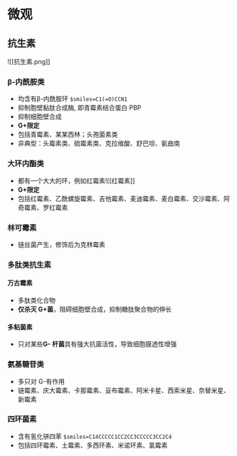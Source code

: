 # 微观
## 抗生素
![[抗生素.png]]
### β-内酰胺类
- 均含有β-内酰胺环 `$smiles=C1(=O)CCN1`
- 抑制胞壁黏肽合成酶, 即青霉素结合蛋白 PBP
- 抑制细胞壁合成
- **G+限定**
- 包括青霉素、某某西林；头孢菌素类
- 非典型：头霉素类、硫霉素类、克拉维酸、舒巴坦、氨曲南
### 大环内酯类
- 都有一个大大的环，例如红霉素![[红霉素]]
- **G+限定**
- 包括红霉素、乙酰螺旋霉素、吉他霉素、麦迪霉素、麦白霉素、交沙霉素、阿奇霉素、罗红霉素
### 林可霉素
- 链丝菌产生，修饰后为克林霉素
### 多肽类抗生素
#### 万古霉素
- 多肽类化合物
- **仅杀灭 G+菌**，阻碍细胞壁合成，抑制糖肽聚合物的伸长
#### 多粘菌素
- 只对某些**G- 杆菌**具有强大抗菌活性，导致细胞膜透性增强
### 氨基糖苷类
- 多只对 G-有作用
- 链霉素、庆大霉素、卡那霉素、妥布霉素、阿米卡星、西索米星、奈替米星、新霉素
### 四环菌素
- 含有氢化骈四苯 `$smiles=C14CCCCC1CC2CC3CCCCC3CC2C4`
- 包括四环霉素、土霉素、多西环素、米诺环素、氯霉素 